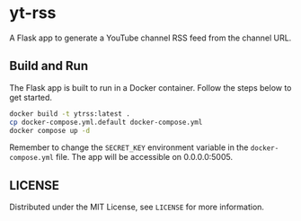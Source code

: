 # yt-rss

A Flask app to generate a YouTube channel RSS feed from the channel URL.

## Build and Run

The Flask app is built to run in a Docker container. Follow the steps below to get started.

```bash
docker build -t ytrss:latest .
cp docker-compose.yml.default docker-compose.yml
docker compose up -d
```

Remember to change the `SECRET_KEY` environment variable in the `docker-compose.yml` file. The app will be accessible on 0.0.0.0:5005.

## LICENSE

Distributed under the MIT License, see `LICENSE` for more information.
